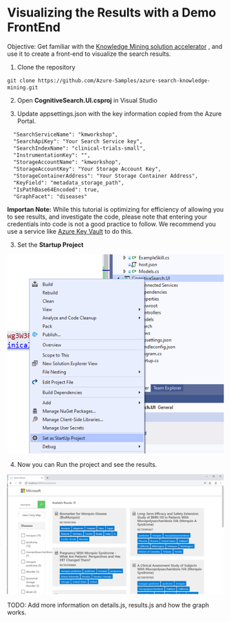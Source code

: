 # Visualizing the Results with a Demo FrontEnd
Objective: Get familiar with the [Knowledge Mining solution accelerator](https://github.com/Azure-Samples/azure-search-knowledge-mining) , and use it to create a front-end to visualize the search results.

1. Clone the repository
```
git clone https://github.com/Azure-Samples/azure-search-knowledge-mining.git
```

2. Open **CognitiveSearch.UI.csproj** in Visual Studio 

3. Update appsettings.json with the key information copied from the Azure Portal.

```
  "SearchServiceName": "kmworkshop",
  "SearchApiKey": "Your Search Service key",
  "SearchIndexName": "clinical-trials-small",
  "InstrumentationKey": "",
  "StorageAccountName": "kmworkshop",
  "StorageAccountKey": "Your Storage Account Key",
  "StorageContainerAddress": "Your Storage Container Address",
  "KeyField": "metadata_storage_path",
  "IsPathBase64Encoded": true,
  "GraphFacet": "diseases"
```

**Importan Note:** While this tutorial is optimizing for efficiency of allowing you to see results, and investigate the code, please note that entering your credentials into code is not a good practice to follow. We recommend you use a service like [Azure Key Vault](https://docs.microsoft.com/en-us/azure/key-vault/key-vault-overview) to do this.

3. Set the **Startup Project**
 
 ![](images/setstart.png)
 
4. Now you can Run the project and see the results.
 
![](images/results.png)

>>> 
TODO: 
Add more information on details.js, results.js and how the graph works.

>>>
